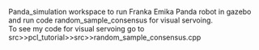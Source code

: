 Panda_simulation workspace to run Franka Emika Panda robot in gazebo and run code random_sample_consensus for visual servoing. <br />
To see my code for visual servoing go to src>>pcl_tutorial>>src>>random_sample_consensus.cpp
